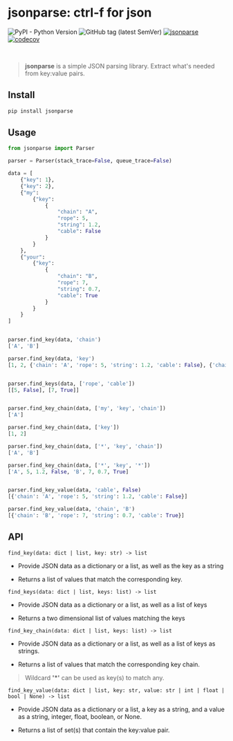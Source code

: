 # jsonparse: ctrl-f for json
![PyPI - Python Version](https://img.shields.io/pypi/pyversions/jsonparse)
![GitHub tag (latest SemVer)](https://img.shields.io/github/v/tag/ctomkow/jsonparse?label=version&sort=semver)
[![jsonparse](https://github.com/ctomkow/jsonparse/actions/workflows/jsonparse-buildtest.yml/badge.svg)](https://github.com/ctomkow/jsonparse/actions/workflows/jsonparse-buildtest.yml)
[![codecov](https://codecov.io/gh/ctomkow/jsonparse/branch/master/graph/badge.svg?token=affX7FZaFk)](https://codecov.io/gh/ctomkow/jsonparse)

</br>

> **jsonparse** is a simple JSON parsing library. Extract what's needed from key:value pairs.

## Install
```bash
pip install jsonparse
```

## Usage
```python
from jsonparse import Parser

parser = Parser(stack_trace=False, queue_trace=False)

data = [
    {"key": 1},
    {"key": 2},
    {"my": 
        {"key": 
            {
                "chain": "A",
                "rope": 5,
                "string": 1.2,
                "cable": False
            }
        }
    },
    {"your":
    	{"key":
    		{
                "chain": "B",
                "rope": 7,
                "string": 0.7,
                "cable": True
            }
    	}
    }
]


parser.find_key(data, 'chain')
['A', 'B']

parser.find_key(data, 'key')
[1, 2, {'chain': 'A', 'rope': 5, 'string': 1.2, 'cable': False}, {'chain': 'B', 'rope': 7, 'string': 0.7, 'cable': True}]


parser.find_keys(data, ['rope', 'cable'])
[[5, False], [7, True]]


parser.find_key_chain(data, ['my', 'key', 'chain'])
['A']

parser.find_key_chain(data, ['key'])
[1, 2]

parser.find_key_chain(data, ['*', 'key', 'chain'])
['A', 'B']

parser.find_key_chain(data, ['*', 'key', '*'])
['A', 5, 1.2, False, 'B', 7, 0.7, True]


parser.find_key_value(data, 'cable', False)
[{'chain': 'A', 'rope': 5, 'string': 1.2, 'cable': False}]

parser.find_key_value(data, 'chain', 'B')
[{'chain': 'B', 'rope': 7, 'string': 0.7, 'cable': True}]
```
## API
`find_key(data: dict | list, key: str) -> list`
 
-  Provide JSON data as a dictionary or a list, as well as the key as a string

-  Returns a list of values that match the corresponding key.

`find_keys(data: dict | list, keys: list) -> list`

-  Provide JSON data as a dictionary or a list, as well as a list of keys

-  Returns a two dimensional list of values matching the keys

`find_key_chain(data: dict | list, keys: list) -> list`

-  Provide JSON data as a dictionary or a list, as well as a list of keys as strings.

-  Returns a list of values that match the corresponding key chain.

  > Wildcard **'*'** can be used as key(s) to match any.

`find_key_value(data: dict | list, key: str, value: str | int | float | bool | None) -> list`

-  Provide JSON data as a dictionary or a list, a key as a string,
  and a value as a string, integer, float, boolean, or None.

-  Returns a list of set(s) that contain the key:value pair.
